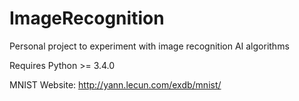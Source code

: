 # ImageRecognition
Personal project to experiment with image recognition AI algorithms

Requires Python >= 3.4.0

MNIST Website: http://yann.lecun.com/exdb/mnist/